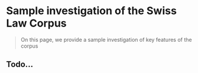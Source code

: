 # Sample investigation of the Swiss Law Corpus

> On this page, we provide a sample investigation of key features of the corpus

## Todo...
